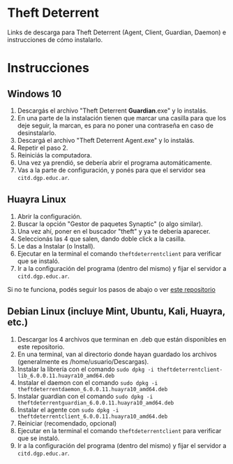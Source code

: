 # Theft Deterrent
Links de descarga para Theft Deterrent (Agent, Client, Guardian, Daemon) e instrucciones de cómo instalarlo.

# Instrucciones
## Windows 10
1. Descargás el archivo "Theft Deterrent **Guardian**.exe" y lo instalás.
2. En una parte de la instalación tienen que marcar una casilla para que los deje seguir, la marcan, es para no poner una contraseña en caso de desinstalarlo.
3. Descargá el archivo "Theft Deterrent Agent.exe" y lo instalás.
4. Repetir el paso 2.
5. Reiniciás la computadora.
6. Una vez ya prendió, se debería abrir el programa automáticamente.
7. Vas a la parte de configuración, y ponés para que el servidor sea `citd.dgp.educ.ar`.

## Huayra Linux
1. Abrir la configuración.
2. Buscar la opción "Gestor de paquetes Synaptic" (o algo similar).
3. Una vez ahí, poner en el buscador "theft" y ya te debería aparecer.
4. Seleccionás las 4 que salen, dando doble click a la casilla.
5. Le das a Instalar (o Install).
6. Ejecutar en la terminal el comando ```theftdeterrentclient``` para verificar que se instaló.
7. Ir a la configuración del programa (dentro del mismo) y fijar el servidor a `citd.dgp.educ.ar`.

Si no te funciona, podés seguir los pasos de abajo o ver [este repositorio](https://github.com/HuayraLinux/theftdeterrent6)

## Debian Linux (incluye Mint, Ubuntu, Kali, Huayra, etc.)
1. Descargar los 4 archivos que terminan en .deb que están disponibles en este repositorio.
2. En una terminal, van al directorio donde hayan guardado los archivos (generalmente es /home/usuario/Descargas).
3. Instalar la librería con el comando
   ```sudo dpkg -i theftdeterrentclient-lib_6.0.0.11.huayra10_amd64.deb```
5. Instalar el daemon con el comando
   ```sudo dpkg -i theftdeterrentdaemon_6.0.0.11.huayra10_amd64.deb```
7. Instalar guardian con el comando
   ```sudo dpkg -i theftdeterrentguardian_6.0.0.11.huayra10_amd64.deb```
9. Instalar el agente con
    ```sudo dpkg -i theftdeterrentclient_6.0.0.11.huayra10_amd64.deb```
11. Reiniciar (recomendado, opcional)
12. Ejecutar en la terminal el comando ```theftdeterrentclient``` para verificar que se instaló.
13. Ir a la configuración del programa (dentro del mismo) y fijar el servidor a `citd.dgp.educ.ar`.
